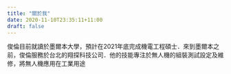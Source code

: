 ```yaml
---
title: "關於我"
date: 2020-11-10T23:35:11+11:00
draft: false
---
```



俊倫目前就讀於墨爾本大學，預計在2021年底完成機電工程碩士．來到墨爾本之前，俊倫服務於台北的翔探科技公司．他的技能專注於無人機的組裝測試設定及維修，將無人機應用在工業用途